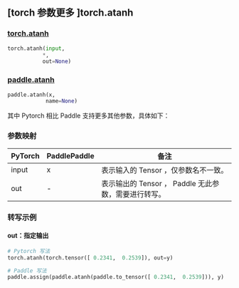 ## [torch 参数更多 ]torch.atanh
### [torch.atanh](https://pytorch.org/docs/1.13/generated/torch.atanh.html#torch.atanh)

```python
torch.atanh(input,
           *,
           out=None)
```

### [paddle.atanh](https://www.paddlepaddle.org.cn/documentation/docs/zh/api/paddle/atanh_cn.html)

```python
paddle.atanh(x,
            name=None)
```

其中 Pytorch 相比 Paddle 支持更多其他参数，具体如下：

### 参数映射
| PyTorch       | PaddlePaddle | 备注                                                   |
| ------------- | ------------ | ------------------------------------------------------ |
| input | x | 表示输入的 Tensor ，仅参数名不一致。  |
| out | -  | 表示输出的 Tensor ， Paddle 无此参数，需要进行转写。    |


### 转写示例
#### out：指定输出
```python
# Pytorch 写法
torch.atanh(torch.tensor([ 0.2341,  0.2539]), out=y)

# Paddle 写法
paddle.assign(paddle.atanh(paddle.to_tensor([ 0.2341,  0.2539])), y)
```
